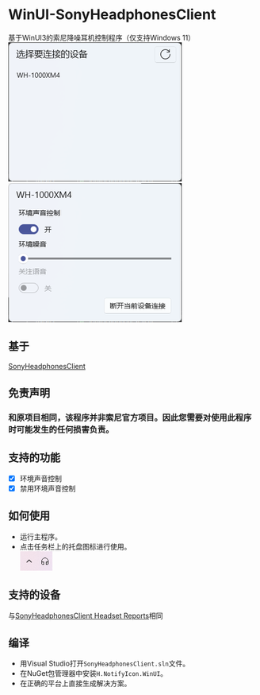 # WinUI-SonyHeadphonesClient
基于WinUI3的索尼降噪耳机控制程序（仅支持Windows 11）  
![ConnectPage](/static/ConnectPage-cn.png)
![SettingPage](/static/SettingPage-cn.png)
## 基于
[SonyHeadphonesClient](https://github.com/Plutoberth/SonyHeadphonesClient)
## 免责声明
### 和原项目相同，该程序并非索尼官方项目。因此您需要对使用此程序时可能发生的任何损害负责。
## 支持的功能
- [x] 环境声音控制
- [x] 禁用环境声音控制
## 如何使用
- 运行主程序。
- 点击任务栏上的托盘图标进行使用。   
![taskbar](/static/taskbar.png)
## 支持的设备
与[SonyHeadphonesClient Headset Reports](https://github.com/Plutoberth/SonyHeadphonesClient/issues/29)相同
## 编译
- 用Visual Studio打开`SonyHeadphonesClient.sln`文件。
- 在NuGet包管理器中安装`H.NotifyIcon.WinUI`。
- 在正确的平台上直接生成解决方案。
